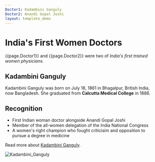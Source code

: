 ```yaml
---
Doctor1: Kadambini Ganguly
Doctor2: Anandi Gopal Joshi
layout: template_demo
---
```


# India's First Women Doctors

{{page.Doctor1}} and {{page.Doctor2}} were two of _India's first trained women physicians_.

## Kadambini Ganguly

Kadambini Ganguly was born on July 18, 1861 in Bhagalpur, British India, now Bangladesh. She graduated from **Calcutta Medical College** in 1886. 

## Recognition

 -  First Indian woman doctor alongside Anandi Gopal Joshi
 -  Member of the all-women delegation of the India National Congress
 -  A women's right champion who fought criticisim and opposition to pursue a degree in medicine

Read more about [Kadambini Ganguly](https://en.wikipedia.org/wiki/Kadambini_Ganguly).

![Kadambini_Ganguly](https://user-images.githubusercontent.com/91772418/138817866-34a70868-2e87-40d2-89d7-2e69162777f2.jpg)
